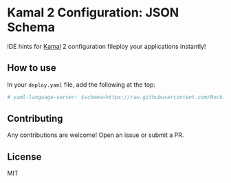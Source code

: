 # Kamal 2 Configuration: JSON Schema

IDE hints for [Kamal](https://kamal-deploy.org) 2 configuration fileploy your applications instantly!


## How to use

In your `deploy.yaml` file, add the following at the top:

```yaml
# yaml-language-server: $schema=https://raw.githubusercontent.com/RockieStar-Inc/kamal-json-schema/refs/heads/main/schema.json
```

## Contributing

Any contributions are welcome! Open an issue or submit a PR.

## License

MIT
